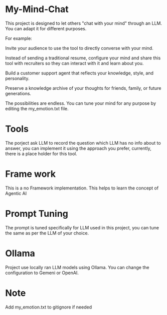 # My-Mind-Chat

This project is designed to let others "chat with your mind" through an LLM. You can adapt it for different purposes.

For example:

Invite your audience to use the tool to directly converse with your mind.

Instead of sending a traditional resume, configure your mind and share this tool with recruiters so they can interact with it and learn about you.

Build a customer support agent that reflects your knowledge, style, and personality.

Preserve a knowledge archive of your thoughts for friends, family, or future generations.

The possibilities are endless. You can tune your mind for any purpose by editing the my_emotion.txt file.

# Tools
The porject ask LLM to record the question which LLM has no info about to answer, you can implement it using the approach you prefer, currently, there is a place holder for this tool. 

# Frame work
This is a no Framework implementation. This helps to learn the concept of Agentic AI

# Prompt Tuning
The prompt is tuned specifically for LLM used in this project, you can tune the same as per the LLM of your choice. 

# Ollama
Project use locally ran LLM models using Ollama. You can change the configuration to Gemeni or OpenAI. 

# Note
Add my_emotion.txt to gitignore if needed